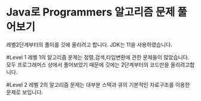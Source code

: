 Java로 Programmers 알고리즘 문제 풀어보기
========================================

레벨2단계부터의 풀이를 깃에 올리려고 합니다.
JDK는 11을 사용하였습니다.

#Level 1
레벨 1의 알고리즘 문제는 정렬,검색,타입변환에 관한 문제들이 많았습니다.
모두 프로그래머스 상에서 풀어보았기 때문에 깃에는 2단계부터의 코드만을 올리려고합니다.

#Level 2
레벨 2의 알고리즘 문제는 대부분 스택과 큐의 기본적인 자료구조를 이용한 문제로 보입니다.
